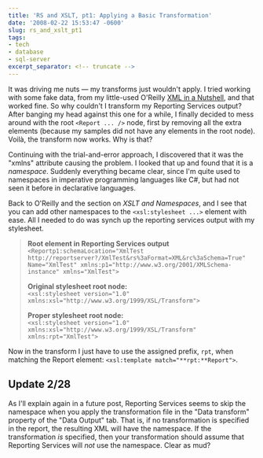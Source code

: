 ```yaml
---
title: 'RS and XSLT, pt1: Applying a Basic Transformation'
date: '2008-02-22 15:53:47 -0600'
slug: rs_and_xslt_pt1
tags:
- tech
- database
- sql-server
excerpt_separator: <!-- truncate -->
---
```


It was driving me nuts &mdash; my transforms just wouldn't apply. I tried
working with some fake data, from my little-used O'Reilly [XML in a Nutshell](http://www.oreilly.com/catalog/xmlnut3/), and that
worked fine. So why couldn't I transform my Reporting Services output? After
banging my head against this one for a while, I finally decided to mess around
with the root `<Report ... />` node, first by removing all the extra
elements (because my samples did not have any elements in the root node).
Voil&agrave;, the transform now works. Why is that?

<!-- truncate -->

Continuing with the trial-and-error approach, I discovered that it was the
"xmlns" attribute causing the problem. I looked that up and found that it is a
_namespace_. Suddenly everything became clear, since I'm quite used to
namespaces in imperative programming languages like C#, but had not seen it
before in declarative languages.

Back to O'Reilly and the section on _XSLT and Namespaces_, and I see that you
can add other namespaces to the `<xsl:stylesheet ...>` element with ease.
All I needed to do was synch up the reporting services output with my
stylesheet.

> **Root element in Reporting Services output**\
> `<Reportp1:schemaLocation="XmlTest http://reportserver?/XmlTest&rs%3aFormat=XML&rc%3aSchema=True" Name="XmlTest" xmlns:p1="http://www.w3.org/2001/XMLSchema-instance" xmlns="XmlTest">`
>
> **Original stylesheet root node:**\
> `<xsl:stylesheet version="1.0" xmlns:xsl="http://www.w3.org/1999/XSL/Transform">`
>
> **Proper stylesheet root node:**\
> `<xsl:stylesheet version="1.0" xmlns:xsl="http://www.w3.org/1999/XSL/Transform" xmlns:rpt="XmlTest">`

Now in the transform I just have to use the assigned prefix, `rpt`, when matching the Report element: `<xsl:template match="**rpt:**Report">`.

## Update 2/28

As I'll explain again in a future post, Reporting Services seems to skip the
namespace when you apply the transformation file in the "Data transform"
property of the "Data Output" tab. That is, if no transformation is specified in
the report, the resulting XML will have the namespace. If the transformation
_is_ specified, then your transformation should assume that Reporting Services
will _not_ use the namespace. Clear as mud?
